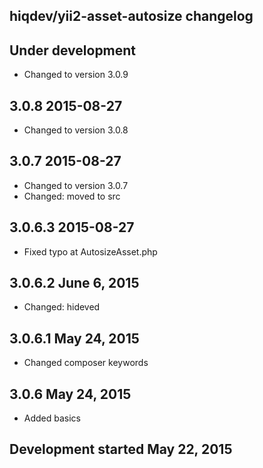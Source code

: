 hiqdev/yii2-asset-autosize changelog
------------------------------------

## Under development

- Changed to version 3.0.9

## 3.0.8 2015-08-27

- Changed to version 3.0.8

## 3.0.7 2015-08-27

- Changed to version 3.0.7
- Changed: moved to src

## 3.0.6.3 2015-08-27

- Fixed typo at AutosizeAsset.php

## 3.0.6.2 June 6, 2015

- Changed: hideved

## 3.0.6.1 May 24, 2015

- Changed composer keywords

## 3.0.6 May 24, 2015

- Added basics

## Development started May 22, 2015

